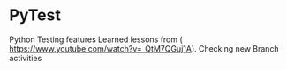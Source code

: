 # PyTest
Python Testing features
Learned lessons from ( https://www.youtube.com/watch?v=_QtM7QGuj1A).
Checking new Branch activities
